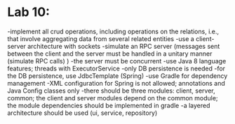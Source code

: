 # Lab 10:
-implement all crud operations, including operations on the relations, i.e., that involve aggregating data from several related entities
-use a client-server architecture with sockets
-simulate an RPC server (messages sent between the client and the server must be handled in a unitary manner (simulate RPC calls) ) 
-the server must be concurrent
-use Java 8 language features; threads with ExecutorService
-only DB persistence is needed
-for the DB persistence, use JdbcTemplate (Spring)
-use Gradle for dependency management 
-XML configuration for Spring is not allowed; annotations and Java Config classes only 
-there should be three modules: client, server, common; the client and server modules depend on the common module; the module dependencies should be implemented in gradle
-a layered architecture should be used (ui, service, repository)
